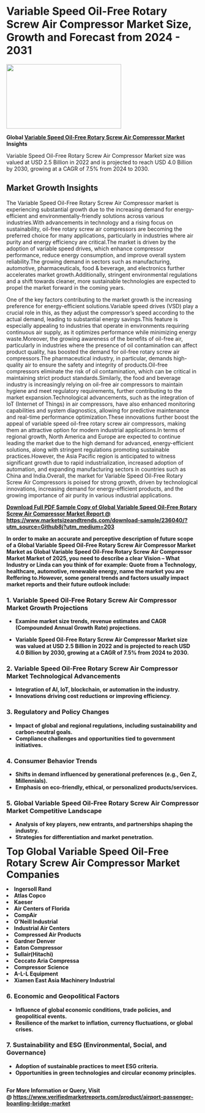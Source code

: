 <H1>Variable Speed Oil-Free Rotary Screw Air Compressor Market Size, Growth and Forecast from 2024 - 2031</H1><img class="aligncenter size-medium wp-image-584254" src="https://thirdeyenews.in/wp-content/uploads/2024/09/Global-Market-Research-300x168.jpeg" alt="" width="300" height="168" /><p><strong>Global&nbsp;<a href="https://www.marketsizeandtrends.com/download-sample/236040/?utm_source=Github8j?utm_medium=203">Variable Speed Oil-Free Rotary Screw Air Compressor Market</a> Insights</strong></p><p>Variable Speed Oil-Free Rotary Screw Air Compressor Market size was valued at USD 2.5 Billion in 2022 and is projected to reach USD 4.0 Billion by 2030, growing at a CAGR of 7.5% from 2024 to 2030.</p><p><h2>Market Growth Insights</h2> <p>The Variable Speed Oil-Free Rotary Screw Air Compressor market is experiencing substantial growth due to the increasing demand for energy-efficient and environmentally-friendly solutions across various industries.With advancements in technology and a rising focus on sustainability, oil-free rotary screw air compressors are becoming the preferred choice for many applications, particularly in industries where air purity and energy efficiency are critical.The market is driven by the adoption of variable speed drives, which enhance compressor performance, reduce energy consumption, and improve overall system reliability.The growing demand in sectors such as manufacturing, automotive, pharmaceuticals, food & beverage, and electronics further accelerates market growth.Additionally, stringent environmental regulations and a shift towards cleaner, more sustainable technologies are expected to propel the market forward in the coming years.</p> <p><strong><a href="#"></a></strong></p> <p>One of the key factors contributing to the market growth is the increasing preference for energy-efficient solutions.Variable speed drives (VSD) play a crucial role in this, as they adjust the compressor’s speed according to the actual demand, leading to substantial energy savings.This feature is especially appealing to industries that operate in environments requiring continuous air supply, as it optimizes performance while minimizing energy waste.Moreover, the growing awareness of the benefits of oil-free air, particularly in industries where the presence of oil contamination can affect product quality, has boosted the demand for oil-free rotary screw air compressors.The pharmaceutical industry, in particular, demands high-quality air to ensure the safety and integrity of products.Oil-free compressors eliminate the risk of oil contamination, which can be critical in maintaining strict product standards.Similarly, the food and beverage industry is increasingly relying on oil-free air compressors to maintain hygiene and meet regulatory requirements, further contributing to the market expansion.Technological advancements, such as the integration of IoT (Internet of Things) in air compressors, have also enhanced monitoring capabilities and system diagnostics, allowing for predictive maintenance and real-time performance optimization.These innovations further boost the appeal of variable speed oil-free rotary screw air compressors, making them an attractive option for modern industrial applications.In terms of regional growth, North America and Europe are expected to continue leading the market due to the high demand for advanced, energy-efficient solutions, along with stringent regulations promoting sustainable practices.However, the Asia Pacific region is anticipated to witness significant growth due to rapid industrialization, increased adoption of automation, and expanding manufacturing sectors in countries such as China and India.Overall, the market for Variable Speed Oil-Free Rotary Screw Air Compressors is poised for strong growth, driven by technological innovations, increasing demand for energy-efficient products, and the growing importance of air purity in various industrial applications.</p> <p><strong><a href="#"></p><p><span class=""><strong>Download Full PDF Sample Copy of Global Variable Speed Oil-Free Rotary Screw Air Compressor Market Report</strong> @ <a href="https://www.marketsizeandtrends.com/download-sample/236040/?utm_source=Github8j?utm_medium=203" target="_blank">https://www.marketsizeandtrends.com/download-sample/236040/?utm_source=Github8j?utm_medium=203</a></span></p><p>In order to make an accurate and perceptive description of future scope of a Global&nbsp;Variable Speed Oil-Free Rotary Screw Air Compressor Market Market as Global&nbsp;Variable Speed Oil-Free Rotary Screw Air Compressor Market Market of 2025, you need to describe a clear Vision &ndash; What Industry or Linda can you think of for example: Quote from a Technology, healthcare, automotive, renewable energy, name the market you are Reffering to.However, some general trends and factors usually impact market reports and their future outlook include:</p><h3>1.&nbsp;<strong>Variable Speed Oil-Free Rotary Screw Air Compressor Market Growth Projections</strong></h3><ul><li>Examine market size trends, revenue estimates and CAGR (Compounded Annual Growth Rate) projections.</li><li><p>Variable Speed Oil-Free Rotary Screw Air Compressor Market size was valued at USD 2.5 Billion in 2022 and is projected to reach USD 4.0 Billion by 2030, growing at a CAGR of 7.5% from 2024 to 2030.</p></li></ul><h3>2.&nbsp;<strong>Variable Speed Oil-Free Rotary Screw Air Compressor Market Technological Advancements</strong></h3><ul><li>Integration of AI, IoT, blockchain, or automation in the industry.</li><li>Innovations driving cost reductions or improving efficiency.</li></ul><h3>3.&nbsp;<strong>Regulatory and Policy Changes</strong></h3><ul><li>Impact of global and regional regulations, including sustainability and carbon-neutral goals.</li><li>Compliance challenges and opportunities tied to government initiatives.</li></ul><h3>4.&nbsp;<strong>Consumer Behavior Trends</strong></h3><ul><li>Shifts in demand influenced by generational preferences (e.g., Gen Z, Millennials).</li><li>Emphasis on eco-friendly, ethical, or personalized products/services.</li></ul><h3>5.&nbsp;<strong>Global Variable Speed Oil-Free Rotary Screw Air Compressor Market Competitive Landscape</strong></h3><ul><li>Analysis of key players, new entrants, and partnerships shaping the industry.</li><li>Strategies for differentiation and market penetration.</li></ul><p data-pm-slice="1 1 []"><span style="color: inherit; font-family: inherit; font-size: 25px;">Top Global Variable Speed Oil-Free Rotary Screw Air Compressor Market Companies</span></p><div class="" data-test-id=""><p><li>Ingersoll Rand</li><li> Atlas Copco</li><li> Kaeser</li><li> Air Centers of Florida</li><li> CompAir</li><li> O'Neill Industrial</li><li> Industrial Air Centers</li><li> Compressed Air Products</li><li> Gardner Denver</li><li> Eaton Compressor</li><li> Sullair(Hitachi)</li><li> Ceccato Aria Compressa</li><li> Compressor Science</li><li> A-L-L Equipment</li><li> Xiamen East Asia Machinery Industrial</li></p></div><h3>6.&nbsp;<strong>Economic and Geopolitical Factors</strong></h3><ul><li>Influence of global economic conditions, trade policies, and geopolitical events.</li><li>Resilience of the market to inflation, currency fluctuations, or global crises.</li></ul><h3>7.&nbsp;<strong>Sustainability and ESG (Environmental, Social, and Governance)</strong></h3><ul><li>Adoption of sustainable practices to meet ESG criteria.</li><li>Opportunities in green technologies and circular economy principles.</li></ul><h2><strong style="font-size: 14px;">For More Information or Query, Visit @&nbsp;</strong><a style="background-color: #ffffff; font-size: 14px;" href="https://www.marketsizeandtrends.com/report/variable-speed-oil-free-rotary-screw-air-compressor-market/" target="_blank">https://www.verifiedmarketreports.com/product/airport-passenger-boarding-bridge-market</a></h2>